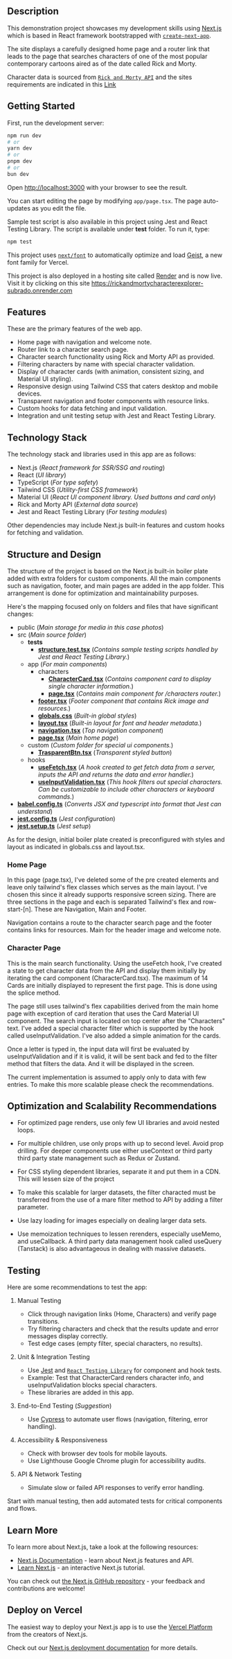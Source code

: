 ## Description

This demonstration project showcases my development skills using [Next.js](https://nextjs.org) which is based in React framework bootstrapped with [`create-next-app`](https://nextjs.org/docs/app/api-reference/cli/create-next-app). 

The site displays a carefully designed home page and a router link that leads to the page that searches characters of one of the most popular contemporary cartoons aired as of the date called Rick and Morty.

Character data is sourced from [`Rick and Morty API`](https://rickandmortyapi.com) and the sites requirements are indicated in this [Link](https://docs.hireoverseas.com/Frontend-Developer-HW-Assignment-257eb907ec1e80119d7df1ec49b5ebb4)


## Getting Started

First, run the development server:

```bash
npm run dev
# or
yarn dev
# or
pnpm dev
# or
bun dev
```

Open [http://localhost:3000](http://localhost:3000) with your browser to see the result.

You can start editing the page by modifying `app/page.tsx`. The page auto-updates as you edit the file.

Sample test script is also available in this project using Jest and React Testing Library. The script is available under __test__ folder. To run it, type:

```bash
npm test
```

This project uses [`next/font`](https://nextjs.org/docs/app/building-your-application/optimizing/fonts) to automatically optimize and load [Geist](https://vercel.com/font), a new font family for Vercel.

This project is also deployed in a hosting site called [Render](https://render.com/) and is now live. Visit it by clicking on this site https://rickandmortycharacterexplorer-subrado.onrender.com

## Features
These are the primary features of the web app. 
- Home page with navigation and welcome note.
- Router link to a character search page.
- Character search functionality using Rick and Morty API as provided.
- Filtering characters by name with special character validation.
- Display of character cards (with animation, consistent sizing, and Material UI styling).
- Responsive design using Tailwind CSS that caters desktop and mobile devices.
- Transparent navigation and footer components with resource links.
- Custom hooks for data fetching and input validation.
- Integration and unit testing setup with Jest and React Testing Library.


## Technology Stack

The technology stack and libraries used in this app are as follows:

- Next.js (_React framework for SSR/SSG and routing_)
- React (_UI library_)
- TypeScript (_For type safety_)
- Tailwind CSS (_Utility-first CSS framework_)
- Material UI (_React UI component library. Used buttons and card only_)
- Rick and Morty API (_External data source_)
- Jest and React Testing Library (_For testing modules_)

Other dependencies may include Next.js built-in features and custom hooks for fetching and validation. 


## Structure and Design

The structure of the project is based on the Next.js built-in boiler plate added with extra folders for custom components. All the main components such as navigation, footer, and main pages are added in the app folder. This arrangement is done for optimization and maintainability purposes.

Here's the mapping focused only on folders and files that have significant changes:

- public (_Main storage for media in this case photos_)
- src (_Main source folder_)
    - __tests__
        - **<ins>structure.test.tsx</ins>** (_Contains sample testing scripts handled by Jest and React Testing Library._)
    - app (_For main components_)
        - characters
            - **<ins>CharacterCard.tsx</ins>** (_Contains component card to display single character information._)
            - **<ins>page.tsx</ins>** (_Contains main component for /characters router._)
        - **<ins>footer.tsx</ins>** (_Footer component that contains Rick image and resources._)
        - **<ins>globals.css</ins>** (_Built-in global styles_)
        - **<ins>layout.tsx</ins>** (_Built-in layout for font and header metadata._)
        - **<ins>navigation.tsx</ins>** (_Top navigation component_)
        - **<ins>page.tsx</ins>** (_Main home page_)
    - custom (_Custom folder for special ui components._)
        - **<ins>TrasparentBtn.tsx</ins>** (_Transparent styled button_)
    - hooks
        - **<ins>useFetch.tsx</ins>** (_A hook created to get fetch data from a server, inputs the API and returns the data and error handler._)
        - **<ins>useInputValidation.tsx</ins>** (_This hook filters out special characters. Can be customizable to include other characters or keyboard commands._)
- **<ins>babel.config.ts</ins>** (_Converts JSX and typescript into format that Jest can understand_)
- **<ins>jest.config.ts</ins>** (_Jest configuration_)
- **<ins>jest.setup.ts</ins>** (_Jest setup_)

As for the design, initial boiler plate created is preconfigured with styles and layout as indicated in globals.css and layout.tsx. 

### Home Page

In this page (page.tsx), I've deleted some of the pre created elements and leave only tailwind's flex classes which serves as the main layout. I've chosen this since it already supports responsive screen sizing. There are three sections in the page and each is separated Tailwind's flex and row-start-[n]. These are Navigation, Main and Footer. 

Navigation contains a route to the character search page and the footer contains links for resources. Main for the header image and welcome note.  

### Character Page

This is the main search functionality. Using the useFetch hook, I've created a state to get character data from the API and display them initially by iterating the card component (CharacterCard.tsx). The maximum of 14 Cards are initially displayed to represent the first page. This is done using the splice method. 

The page still uses tailwind's flex capabilities derived from the main home page with exception of card iteration that uses the Card Material UI component. The search input is located on top center after the "Characters" text. I've added a special character filter which is supported by the hook called useInputValidation. I've also added a simple animation for the cards.

Once a letter is typed in, the input data will first be evaluated by useInputValidation and if it is valid, it will be sent back and fed to the filter method that filters the data. And it will be displayed in the screen.

The current implementation is assumed to apply only to data with few entries. To make this more scalable please check the recommendations.

## Optimization and Scalability Recommendations

- For optimized page renders, use only few UI libraries and avoid nested loops.

- For multiple children, use only props with up to second level. Avoid prop drilling. For deeper components use either useContext or third party third party state management such as Redux or Zustand.

- For CSS styling dependent libraries, separate it and put them in a CDN. This will lessen size of the project

- To make this scalable for larger datasets, the filter characted must be transferred from the use of a mare filter method to API by adding a filter parameter. 

- Use lazy loading for images especially on dealing larger data sets.

- Use memoization techniques to lessen rerenders, especially useMemo, and useCallback. A third party data management hook called useQuery (Tanstack) is also advantageous in dealing with massive datasets.
   

## Testing

Here are some recommendations to test the app:

1. Manual Testing
    - Click through navigation links (Home, Characters) and verify page transitions.
    - Try filtering characters and check that the results update and error messages display correctly.
    - Test edge cases (empty filter, special characters, no results).

2. Unit & Integration Testing
    - Use [Jest](https://jestjs.io/) and [`React Testing Library`](https://testing-library.com/docs/react-testing-library/intro/) for component and hook tests.
    - Example: Test that CharacterCard renders character info, and useInputValidation blocks special characters.
    - These libraries are added in this app.

3. End-to-End Testing (_Suggestion_)
    - Use [Cypress](https://www.cypress.io/) to automate user flows (navigation, filtering, error handling).

4. Accessibility & Responsiveness
    - Check with browser dev tools for mobile layouts.
    - Use Lighthouse Google Chrome plugin for accessibility audits.

5. API & Network Testing
    - Simulate slow or failed API responses to verify error handling.

Start with manual testing, then add automated tests for critical components and flows.


## Learn More

To learn more about Next.js, take a look at the following resources:

- [Next.js Documentation](https://nextjs.org/docs) - learn about Next.js features and API.
- [Learn Next.js](https://nextjs.org/learn) - an interactive Next.js tutorial.

You can check out [the Next.js GitHub repository](https://github.com/vercel/next.js) - your feedback and contributions are welcome!

## Deploy on Vercel

The easiest way to deploy your Next.js app is to use the [Vercel Platform](https://vercel.com/new?utm_medium=default-template&filter=next.js&utm_source=create-next-app&utm_campaign=create-next-app-readme) from the creators of Next.js.

Check out our [Next.js deployment documentation](https://nextjs.org/docs/app/building-your-application/deploying) for more details.
